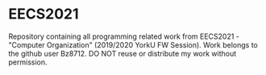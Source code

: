 # EECS2021
Repository containing all programming related work from EECS2021 - "Computer Organization" (2019/2020 YorkU FW Session).
Work belongs to the github user Bz8712. DO NOT reuse or distribute my work without permission.
